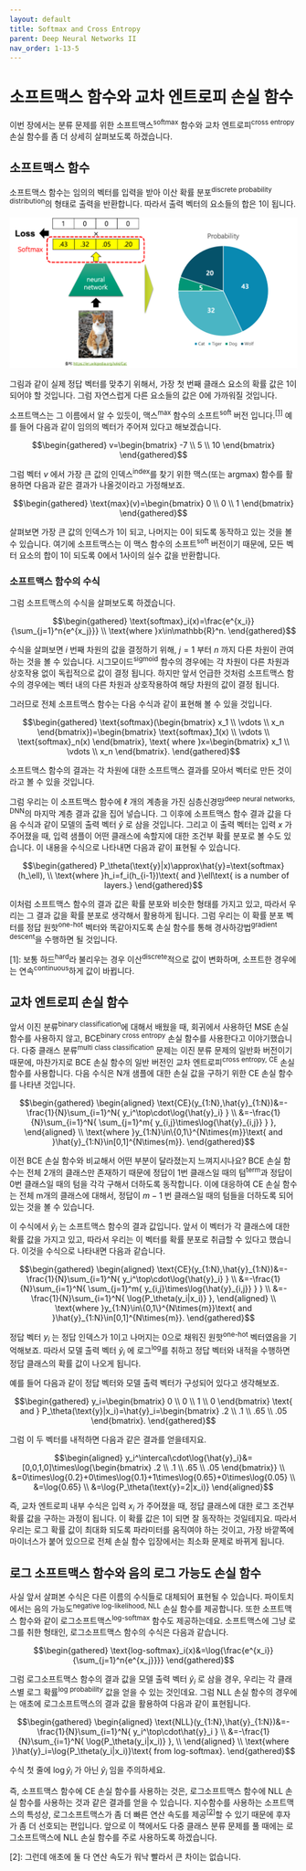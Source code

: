 ```yaml
---
layout: default
title: Softmax and Cross Entropy
parent: Deep Neural Networks II
nav_order: 1-13-5
---
```


# 소프트맥스 함수와 교차 엔트로피 손실 함수

이번 장에서는 분류 문제를 위한 소프트맥스<sup>softmax</sup> 함수와 교차 엔트로피<sup>cross entropy</sup> 손실 함수를 좀 더 상세히 살펴보도록 하겠습니다.

## 소프트맥스 함수

소프트맥스 함수는 임의의 벡터를 입력을 받아 이산 확률 분포<sup>discrete probability distribution</sup>의 형태로 출력을 반환합니다.
따라서 출력 벡터의 요소들의 합은 1이 됩니다.

![](../../assets/images/1-13/05-softmax.png)

그림과 같이 실제 정답 벡터를 맞추기 위해서, 가장 첫 번째 클래스 요소의 확률 값은 1이 되어야 할 것입니다.
그럼 자연스럽게 다른 요소들의 값은 0에 가까워질 것입니다.

소프트맥스는 그 이름에서 알 수 있듯이, 맥스<sup>max</sup> 함수의 소프트<sup>soft</sup> 버전 입니다.<sup>[[1]](#footnote_1)</sup>
예를 들어 다음과 같이 임의의 벡터가 주어져 있다고 해보겠습니다.

$$\begin{gathered}
v=\begin{bmatrix}
-7 \\
5 \\
10
\end{bmatrix}
\end{gathered}$$

그럼 벡터 $v$ 에서 가장 큰 값의 인덱스<sup>index</sup>를 찾기 위한 맥스(또는 argmax) 함수를 활용하면 다음과 같은 결과가 나올것이라고 가정해보죠.

$$\begin{gathered}
\text{max}(v)=\begin{bmatrix}
0 \\
0 \\
1
\end{bmatrix}
\end{gathered}$$

살펴보면 가장 큰 값의 인덱스가 1이 되고, 나머지는 0이 되도록 동작하고 있는 것을 볼 수 있습니다.
여기에 소프트맥스는 이 맥스 함수의 소프트<sup>soft</sup> 버전이기 때문에, 모든 벡터 요소의 합이 1이 되도록 0에서 1사이의 실수 값을 반환합니다.

### 소프트맥스 함수의 수식

그럼 소프트맥스의 수식을 살펴보도록 하겠습니다.

$$\begin{gathered}
\text{softmax}_i(x)=\frac{e^{x_i}}{\sum_{j=1}^n{e^{x_j}}} \\
\text{where }x\in\mathbb{R}^n.
\end{gathered}$$

수식을 살펴보면 $i$ 번째 차원의 값을 결정하기 위해, $j=1$ 부터 $n$ 까지 다른 차원이 관여하는 것을 볼 수 있습니다.
시그모이드<sup>sigmoid</sup> 함수의 경우에는 각 차원이 다른 차원과 상호작용 없이 독립적으로 값이 결정 됩니다.
하지만 앞서 언급한 것처럼 소프트맥스 함수의 경우에는 벡터 내의 다른 차원과 상호작용하여 해당 차원의 값이 결정 됩니다.

그러므로 전체 소프트맥스 함수는 다음 수식과 같이 표현해 볼 수 있을 것입니다.

$$\begin{gathered}
\text{softmax}(\begin{bmatrix}
    x_1 \\
    \vdots \\
    x_n
\end{bmatrix})=\begin{bmatrix}
    \text{softmax}_1(x) \\
    \vdots \\
    \text{softmax}_n(x)
\end{bmatrix},
\text{ where }x=\begin{bmatrix}
    x_1 \\
    \vdots \\
    x_n
\end{bmatrix}.
\end{gathered}$$

소프트맥스 함수의 결과는 각 차원에 대한 소프트맥스 결과를 모아서 벡터로 만든 것이라고 볼 수 있을 것입니다.

그럼 우리는 이 소프트맥스 함수에 $\ell$ 개의 계층을 가진 심층신경망<sup>deep neural networks, DNN</sup>의 마지막 계층 결과 값을 집어 넣습니다.
그 이후에 소프트맥스 함수 결과 값을 다음 수식과 같이 모델의 출력 벡터 $\hat{y}$ 로 삼을 것입니다.
그리고 이 출력 벡터는 입력 $x$ 가 주어졌을 때, 입력 샘플이 어떤 클래스에 속할지에 대한 조건부 확률 분포로 볼 수도 있습니다.
이 내용을 수식으로 나타내면 다음과 같이 표현될 수 있습니다.

$$\begin{gathered}
P_\theta(\text{y}|x)\approx\hat{y}=\text{softmax}(h_\ell), \\
\text{where }h_i=f_i(h_{i-1})\text{ and }\ell\text{ is a number of layers.}
\end{gathered}$$

이처럼 소프트맥스 함수의 결과 값은 확률 분포와 비슷한 형태를 가지고 있고, 따라서 우리는 그 결과 값을 확률 분포로 생각해서 활용하게 됩니다.
그럼 우리는 이 확률 분포 벡터를 정답 원핫<sup>one-hot</sup> 벡터와 똑같아지도록 손실 함수를 통해 경사하강법<sup>gradient descent</sup>을 수행하면 될 것입니다.

<a name="footnote_1">[1]</a>: 보통 하드<sup>hard</sup>라 불리우는 경우 이산<sup>discrete</sup>적으로 값이 변화하며, 소프트한 경우에는 연속<sup>continuous</sup>하게 값이 바뀝니다.

## 교차 엔트로피 손실 함수

앞서 이진 분류<sup>binary classification</sup>에 대해서 배웠을 때, 회귀에서 사용하던 MSE 손실 함수를 사용하지 않고, BCE<sup>binary cross entropy</sup> 손실 함수를 사용한다고 이야기했습니다.
다중 클래스 분류<sup>multi class classification</sup> 문제는 이진 분류 문제의 일반화 버전이기 때문에, 마찬가지로 BCE 손실 함수의 일반 버전인 교차 엔트로피<sup>cross entropy, CE</sup> 손실 함수를 사용합니다.
다음 수식은 N개 샘플에 대한 손실 값을 구하기 위한 CE 손실 함수를 나타낸 것입니다.

$$\begin{gathered}
\begin{aligned}
\text{CE}(y_{1:N},\hat{y}_{1:N})&=-\frac{1}{N}\sum_{i=1}^N{
    y_i^\top\cdot\log{\hat{y}_i}
} \\
&=-\frac{1}{N}\sum_{i=1}^N{
    \sum_{j=1}^m{
        y_{i,j}\times\log{\hat{y}_{i,j}}
    }
},
\end{aligned} \\
\text{where }y_{1:N}\in\{0,1\}^{N\times{m}}\text{ and }\hat{y}_{1:N}\in[0,1]^{N\times{m}}.
\end{gathered}$$

이전 BCE 손실 함수와 비교해서 어떤 부분이 달라졌는지 느껴지시나요?
BCE 손실 함수는 전체 2개의 클래스만 존재하기 때문에 정답이 1번 클래스일 때의 텀<sup>term</sup>과 정답이 0번 클래스일 때의 텀을 각각 구해서 더하도록 동작합니다.
이에 대응하여 CE 손실 함수는 전체 m개의 클래스에 대해서, 정답이 $m-1$ 번 클래스일 때의 텀들을 더하도록 되어 있는 것을 볼 수 있습니다.

이 수식에서 $\hat{y}_i$ 는 소프트맥스 함수의 결과 값입니다.
앞서 이 벡터가 각 클래스에 대한 확률 값을 가지고 있고, 따라서 우리는 이 벡터를 확률 분포로 취급할 수 있다고 했습니다.
이것을 수식으로 나타내면 다음과 같습니다.

$$\begin{gathered}
\begin{aligned}
\text{CE}(y_{1:N},\hat{y}_{1:N})&=-\frac{1}{N}\sum_{i=1}^N{
    y_i^\top\cdot\log{\hat{y}_i}
} \\
&=-\frac{1}{N}\sum_{i=1}^N{
    \sum_{j=1}^m{
        y_{i,j}\times\log{\hat{y}_{i,j}}
    }
} \\
&=-\frac{1}{N}\sum_{i=1}^N{
    \log{P_\theta(y_i|x_i)}
},
\end{aligned} \\
\text{where }y_{1:N}\in\{0,1\}^{N\times{m}}\text{ and }\hat{y}_{1:N}\in[0,1]^{N\times{m}}.
\end{gathered}$$

정답 벡터 $y_i$ 는 정답 인덱스가 1이고 나머지는 0으로 채워진 원핫<sup>one-hot</sup> 벡터였음을 기억해보죠.
따라서 모델 출력 벡터 $\hat{y}_i$ 에 로그<sup>log</sup>를 취하고 정답 벡터와 내적을 수행하면 정답 클래스의 확률 값이 나오게 됩니다.

예를 들어 다음과 같이 정답 벡터와 모델 출력 벡터가 구성되어 있다고 생각해보죠.

$$\begin{gathered}
y_i=\begin{bmatrix}
    0 \\
    0 \\
    1 \\
    0
\end{bmatrix}
\text{ and }
P_\theta(\text{y}|x_i)=\hat{y}_i=\begin{bmatrix}
    .2 \\
    .1 \\
    .65 \\
    .05
\end{bmatrix}.
\end{gathered}$$

그럼 이 두 벡터를 내적하면 다음과 같은 결과를 얻을테지요.

$$\begin{aligned}
y_i^\intercal\cdot\log{\hat{y}_i}&=[0,0,1,0]\times\log{\begin{bmatrix}
    .2 \\
    .1 \\
    .65 \\
    .05
\end{bmatrix}} \\
&=0\times\log{0.2}+0\times\log{0.1}+1\times\log{0.65}+0\times\log{0.05} \\
&=\log{0.65} \\
&=\log{P_\theta(\text{y}=2|x_i)}
\end{aligned}$$

즉, 교차 엔트로피 내부 수식은 입력 $x_i$ 가 주어졌을 때, 정답 클래스에 대한 로그 조건부 확률 값을 구하는 과정이 됩니다.
이 확률 값은 1이 되면 잘 동작하는 것일테지요.
따라서 우리는 로그 확률 값이 최대화 되도록 파라미터를 움직여야 하는 것이고, 가장 바깥쪽에 마이너스가 붙어 있으므로 전체 손실 함수 입장에서는 최소화 문제로 바뀌게 됩니다.

## 로그 소프트맥스 함수와 음의 로그 가능도 손실 함수

사실 앞서 살펴본 수식은 다른 이름의 수식들로 대체되어 표현될 수 있습니다.
파이토치에서는 음의 가능도<sup>negative log-likelihood, NLL</sup> 손실 함수를 제공합니다.
또한 소프트맥스 함수와 같이 로그소프트맥스<sup>log-softmax</sup> 함수도 제공하는데요.
소프트맥스에 그냥 로그를 취한 형태인, 로그소프트맥스 함수의 수식은 다음과 같습니다.

$$\begin{gathered}
\text{log-softmax}_i(x)&=\log{\frac{e^{x_i}}{\sum_{j=1}^n{e^{x_j}}}}
\end{gathered}$$

그럼 로그소프트맥스 함수의 결과 값을 모델 출력 벡터 $\hat{y}_i$ 로 삼을 경우, 우리는 각 클래스별 로그 확률<sup>log probability</sup> 값을 얻을 수 있는 것인데요.
그럼 NLL 손실 함수의 경우에는 애초에 로그소프트맥스의 결과 값을 활용하여 다음과 같이 표현됩니다.

$$\begin{gathered}
\begin{aligned}
\text{NLL}(y_{1:N},\hat{y}_{1:N})&=-\frac{1}{N}\sum_{i=1}^N{
    y_i^\top\cdot\hat{y}_i
} \\
&=-\frac{1}{N}\sum_{i=1}^N{
    \log{P_\theta(y_i|x_i)}
}, \\
\end{aligned} \\
\text{where }\hat{y}_i=\log{P_\theta(y_i|x_i)}\text{ from log-softmax}.
\end{gathered}$$

수식 첫 줄에 $\log{\hat{y}_i}$ 가 아닌 $\hat{y}_i$ 임을 주의하세요.

즉, 소프트맥스 함수에 CE 손실 함수를 사용하는 것은, 로그소프트맥스 함수에 NLL 손실 함수를 사용하는 것과 같은 결과를 얻을 수 있습니다.
지수함수를 사용하는 소프트맥스의 특성상, 로그소프트맥스가 좀 더 빠른 연산 속도를 제공<sup>[[2]](#footnote_2)</sup>할 수 있기 때문에 후자가 좀 더 선호되는 편입니다.
앞으로 이 책에서도 다중 클래스 분류 문제를 풀 때에는 로그소프트맥스에 NLL 손실 함수를 주로 사용하도록 하겠습니다.

<a name="footnote_2">[2]</a>: 그런데 애초에 둘 다 연산 속도가 워낙 빨라서 큰 차이는 없습니다.
